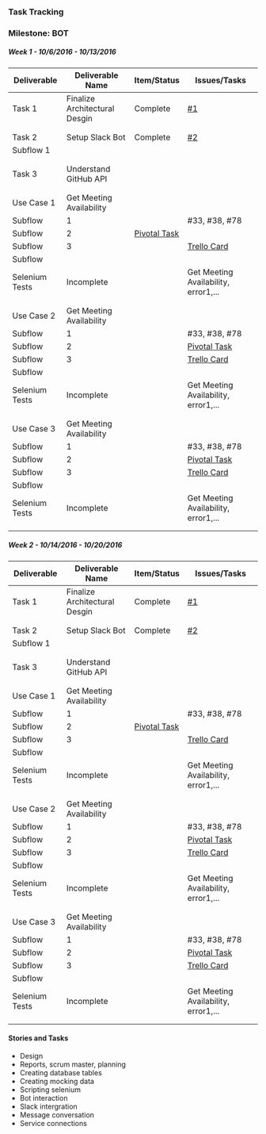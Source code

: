 ### Task Tracking

### Milestone: BOT

##### Week 1 - 10/6/2016 - 10/13/2016

| Deliverable   | Deliverable Name |Item/Status   |  Issues/Tasks
| ------------- | ------------- | ------------  |  ------------
| Task 1    | Finalize Architectural Desgin |   Complete       | [#1](/../../issues/1)
| | |     |
| | |     |
| Task 2| Setup Slack Bot | Complete    | [#2](/../../issues/2)
| Subflow 1| |     |
| | |     |
| | |     |
| Task 3| Understand GitHub API |     | &nbsp;
| | |     |
| | |     |
| Use Case  1    | Get Meeting Availability        |  | &nbsp;
| Subflow      | 1            | |  #33, #38, #78
| Subflow      | 2             |  [Pivotal Task](https://www.pivotaltracker.com/story/show/114636091)
| Subflow      | 3           |  |  [Trello Card](https://trello.com/c/diA1DaMw)
| Subflow      | &nbsp;       | | &nbsp;
| Selenium Tests| Incomplete  |  | Get Meeting Availability, error1,...
| | |     |
| | |     |
| Use Case  2    | Get Meeting Availability        |  | &nbsp;
| Subflow      | 1          |   |  #33, #38, #78
| Subflow      | 2           |  |  [Pivotal Task](https://www.pivotaltracker.com/story/show/114636091)
| Subflow      | 3           |  |  [Trello Card](https://trello.com/c/diA1DaMw)
| Subflow      | &nbsp;      |  | &nbsp;
| Selenium Tests| Incomplete  |  | Get Meeting Availability, error1,...
| | |     |
| | |     |
| Use Case  3    | Get Meeting Availability        |  | &nbsp;
| Subflow      | 1          |   |  #33, #38, #78
| Subflow      | 2           |  |  [Pivotal Task](https://www.pivotaltracker.com/story/show/114636091)
| Subflow      | 3           |  |  [Trello Card](https://trello.com/c/diA1DaMw)
| Subflow      | &nbsp;      |  | &nbsp;
| Selenium Tests| Incomplete  |  | Get Meeting Availability, error1,...
| | |     |
| | |     |

##### Week 2 - 10/14/2016 - 10/20/2016

| Deliverable   | Deliverable Name |Item/Status   |  Issues/Tasks
| ------------- | ------------- | ------------  |  ------------
| Task 1    | Finalize Architectural Desgin |   Complete       | [#1](/../../issues/1)
| | |     |
| | |     |
| Task 2| Setup Slack Bot | Complete    | [#2](/../../issues/2)
| Subflow 1| |     |
| | |     |
| | |     |
| Task 3| Understand GitHub API |     | &nbsp;
| | |     |
| | |     |
| Use Case  1    | Get Meeting Availability        |  | &nbsp;
| Subflow      | 1            | |  #33, #38, #78
| Subflow      | 2             |  [Pivotal Task](https://www.pivotaltracker.com/story/show/114636091)
| Subflow      | 3           |  |  [Trello Card](https://trello.com/c/diA1DaMw)
| Subflow      | &nbsp;       | | &nbsp;
| Selenium Tests| Incomplete  |  | Get Meeting Availability, error1,...
| | |     |
| | |     |
| Use Case  2    | Get Meeting Availability        |  | &nbsp;
| Subflow      | 1          |   |  #33, #38, #78
| Subflow      | 2           |  |  [Pivotal Task](https://www.pivotaltracker.com/story/show/114636091)
| Subflow      | 3           |  |  [Trello Card](https://trello.com/c/diA1DaMw)
| Subflow      | &nbsp;      |  | &nbsp;
| Selenium Tests| Incomplete  |  | Get Meeting Availability, error1,...
| | |     |
| | |     |
| Use Case  3    | Get Meeting Availability        |  | &nbsp;
| Subflow      | 1          |   |  #33, #38, #78
| Subflow      | 2           |  |  [Pivotal Task](https://www.pivotaltracker.com/story/show/114636091)
| Subflow      | 3           |  |  [Trello Card](https://trello.com/c/diA1DaMw)
| Subflow      | &nbsp;      |  | &nbsp;
| Selenium Tests| Incomplete  |  | Get Meeting Availability, error1,...
| | |     |
| | |     |

#### Stories and Tasks

* Design
* Reports, scrum master, planning
* Creating database tables
* Creating mocking data
* Scripting selenium
* Bot interaction
* Slack intergration
* Message conversation
* Service connections 
